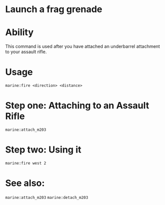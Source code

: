 # Launch a frag grenade

# Ability
This command is used after you have attached an underbarrel attachment to your assault rifle.

# Usage
`marine:fire <direction> <distance>`

# Step one: Attaching to an Assault Rifle
`marine:attach_m203`

# Step two: Using it
`marine:fire west 2`

# See also:
`marine:attach_m203`
`marine:detach_m203`
